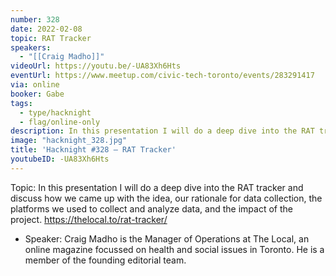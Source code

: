 ```yaml
---
number: 328
date: 2022-02-08
topic: RAT Tracker
speakers:
  - "[[Craig Madho]]"
videoUrl: https://youtu.be/-UA83Xh6Hts
eventUrl: https://www.meetup.com/civic-tech-toronto/events/283291417
via: online
booker: Gabe
tags:
  - type/hacknight
  - flag/online-only
description: In this presentation I will do a deep dive into the RAT tracker and discuss how we came up with the idea, our rationale for data collection, the platforms we used to collect and analyze data, and the impact of the project. https://thelocal.to/rat-tracker/
image: "hacknight_328.jpg"
title: 'Hacknight #328 – RAT Tracker'
youtubeID: -UA83Xh6Hts
---
```


Topic:
In this presentation I will do a deep dive into the RAT tracker and discuss how we came up with the idea, our rationale for data collection, the platforms we used to collect and analyze data, and the impact of the project. https://thelocal.to/rat-tracker/

+ Speaker:
Craig Madho is the Manager of Operations at The Local, an online magazine focussed on health and social issues in Toronto. He is a member of the founding editorial team.

